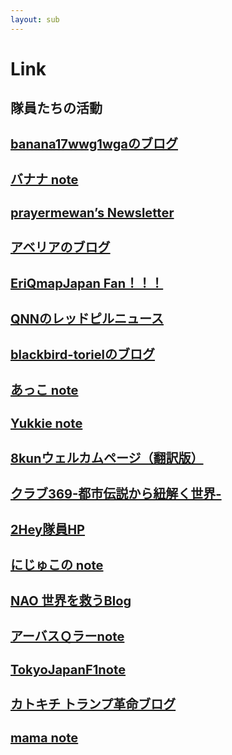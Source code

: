 ```yaml
---
layout: sub
---
```


# Link
## 隊員たちの活動
<h3 class="font_2 link" style="font-size: 20px;"><a href="https://ameblo.jp/banana17wwg1wga/" target="_blank" rel="noopener"><span>banana17wwg1wgaのブログ</span></a></h3>
<h3 class="font_2 link" style="font-size: 20px;"><a href="https://note.com/banana17wwg1wga/" target="_blank" rel="noopener"><span>バナナ note</span></a></h3>
<h3 class="font_2 link" style="font-size: 20px;"><a href="https://prayermewan.substack.com/" target="_blank" rel="noopener"><span>prayermewan’s Newsletter</span></a></h3>
<h3 class="font_2 link" style="font-size: 20px;"><a href="https://ameblo.jp/yoake-mousugu/" target="_blank" rel="noopener"><span>アベリアのブログ</span></a></h3>
<h3 class="font_2 link" style="font-size: 20px;"><a href="https://mamaqajf.hateblo.jp/" target="_blank" rel="noopener"><span>EriQmapJapan Fan！！！</span></a></h3>
<h3 class="font_2 link" style="font-size: 20px;"><a href="https://ameblo.jp/tokyojapanf1" target="_blank" rel="noopener"><span>QNNのレッドピルニュース</span></a></h3>
<h3 class="font_2 link" style="font-size: 20px;"><a href="https://ameblo.jp/blackbird-toriel/" target="_blank" rel="noopener"><span>blackbird-torielのブログ</span></a></h3>
<h3 class="font_2 link" style="font-size: 20px;"><a href="https://note.com/akko_qberry_17/" target="_blank" rel="noopener"><span>あっこ note</span></a></h3>
<h3 class="font_2 link" style="font-size: 20px;"><a href="https://note.com/nixspiritus" target="_blank" rel="noopener"><span>Yukkie note</span></a></h3>
<h3 class="font_2 link" style="font-size: 20px;"><span><a href="https://qajf.github.io/qresearch" target="_blank" rel="noopener">8kunウェルカムページ（翻訳版）</a></span></h3>

<h3 class="font_2 link" style="font-size: 20px"><a href="https://podcasts.apple.com/us/podcast/id1482900640" target="_blank" rel="noopener"><span>クラブ369-都市伝説から紐解く世界-</span></a></h3>

<!--<h3 class="font_2 link" style="font-size: 20px;"><a href="https://jya369963.wixsite.com/j-wwg1wga" target=https://qajf.github.io/link.html"_blank" rel="noopener"><span>隊員J 革命の旅 応援サイト</span></a></h3>-->


<h3 class="font_2 link" style="font-size: 20px;"><a href="http://two-bottle.com" target="_blank" rel="noopener"><span>2Hey隊員HP</span></a></h3>



<h3 class="font_2 link" style="font-size: 20px; line-height: normal;"><a href="https://note.com/nijuco/" target="_blank" rel="noreferrer noopener"><span style="letter-spacing: normal;"><span>にじゅこの note</span></span></a></h3>
<h3 class="font_2 link" style="font-size: 20px;"><a href="https://ameblo.jp/qajf/" target="_blank" rel="noopener"><span>NAO 世界を救うBlog</span></a></h3>
<h3 class="font_2 link" style="font-size: 20px;"><a href="https://note.com/arbusqlar" target="_blank" rel="noopener"><span>アーバスＱラーnote</span></a></h3>
<h3 class="font_2 link" style="font-size: 20px;"><a href="https://note.com/tokyojapanf1" target="_blank" rel="noopener"><span>TokyoJapanF1note</span></a></h3>
<h3 class="font_2 link" style="font-size: 20px;"><a href="https://ameblo.jp/zzr3796/" target="_blank" rel="noopener"><span>カトキチ トランプ革命ブログ</span></a></h3>
<h3 class="font_2 link" style="font-size: 20px;"><a href="https://note.com/mama17/" target="_blank" rel="noopener"><span>mama note</span></a></h3>
